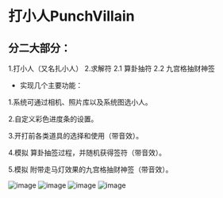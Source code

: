 # 打小人PunchVillain

## 分二大部分：
   1.打小人（又名扎小人）
   2.求解符
      2.1 算卦抽符
      2.2 九宫格抽财神签
      
* 实现几个主要功能：

1.系统可通过相机、照片库以及系统图选小人。

2.自定义彩色进度条的设置。

3.开打前各类道具的选择和使用（带音效）。

4.模拟 算卦抽签过程，并随机获得签符（带音效）。

5.模拟 附带走马灯效果的九宫格抽财神签（带音效）。


![image](https://github.com/sallyQin/PunchVillain/app/src/main/res/raw/1.png)
![image](https://github.com/sallyQin/PunchVillain/app/src/main/res/raw/2.png)
![image](https://github.com/sallyQin/PunchVillain/app/src/main/res/raw/3.png)
![image](https://github.com/sallyQin/PunchVillain/app/src/main/res/raw/4.png)
